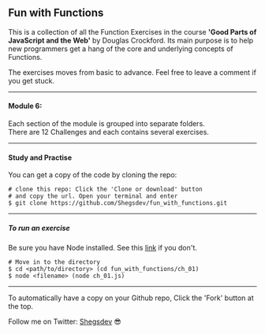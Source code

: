 ## Fun with Functions

This is a collection of all the Function Exercises in the course **'Good Parts of JavaScript and the Web'** by Douglas Crockford.
Its main purpose is to help new programmers get a hang of the core and underlying concepts of Functions.<br>

The exercises moves from basic to advance. Feel free to leave a comment if you get stuck.

---

#### Module 6:
Each section of the module is grouped into separate folders. <br>
There are 12 Challenges and each contains several exercises.

---

#### Study and Practise
You can get a copy of the code by cloning the repo:


```
# clone this repo: Click the 'Clone or download' button
# and copy the url. Open your terminal and enter
$ git clone https://github.com/Shegsdev/fun_with_functions.git
```

---

##### To run an exercise
Be sure you have Node installed. See this [link](https://nodejs.org) if you don't.

```
# Move in to the directory
$ cd <path/to/directory> (cd fun_with_functions/ch_01)
$ node <filename> (node ch_01.js)
```

---
To automatically have a copy on your Github repo, Click the 'Fork' button at the top.

Follow me on Twitter: [Shegsdev](https://twitter.com/shegsdev) 😎